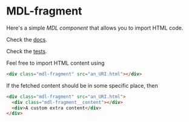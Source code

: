# MDL-fragment

Here's a simple _MDL component_ that allows you to import HTML code.

Check the [docs](http://pseudoimport-html.m3c.space/docs).

Check the [tests](http://pseudoimport-html.m3c.space/test).

Feel free to import HTML content using

```html
<div class="mdl-fragment" src="an_URI.html"></div>
```

If the fetched content should be in some specific place, then

```html
<div class="mdl-fragment" src="an_URI.html">
  <div class="mdl-fragment__content"></div>
  <div>A custom extra content</div>
</div>
```
